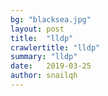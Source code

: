 ```yaml
---
bg: "blacksea.jpg"
layout: post
title:  "lldp"
crawlertitle: "lldp"
summary: "lldp"
date:   2019-03-25
author: snailqh
---
```

```shell

```
